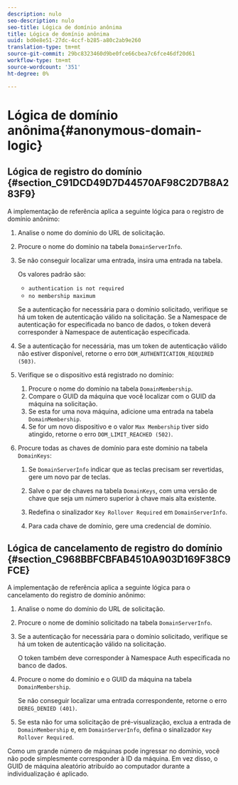 ```yaml
---
description: nulo
seo-description: nulo
seo-title: Lógica de domínio anônima
title: Lógica de domínio anônima
uuid: bd0e8e51-27dc-4ccf-b285-a80c2ab9e260
translation-type: tm+mt
source-git-commit: 29bc8323460d9be0fce66cbea7c6fce46df20d61
workflow-type: tm+mt
source-wordcount: '351'
ht-degree: 0%

---
```



# Lógica de domínio anônima{#anonymous-domain-logic}

## Lógica de registro do domínio {#section_C91DCD49D7D44570AF98C2D7B8A283F9}

A implementação de referência aplica a seguinte lógica para o registro de domínio anônimo:

1. Analise o nome do domínio do URL de solicitação.
1. Procure o nome do domínio na tabela `DomainServerInfo`.
1. Se não conseguir localizar uma entrada, insira uma entrada na tabela.

   Os valores padrão são:

   * `authentication is not required`
   * `no membership maximum`

   Se a autenticação for necessária para o domínio solicitado, verifique se há um token de autenticação válido na solicitação. Se a Namespace de autenticação for especificada no banco de dados, o token deverá corresponder à Namespace de autenticação especificada.
1. Se a autenticação for necessária, mas um token de autenticação válido não estiver disponível, retorne o erro `DOM_AUTHENTICATION_REQUIRED (503)`.
1. Verifique se o dispositivo está registrado no domínio:

   1. Procure o nome do domínio na tabela `DomainMembership`.
   1. Compare o GUID da máquina que você localizar com o GUID da máquina na solicitação.
   1. Se esta for uma nova máquina, adicione uma entrada na tabela `DomainMembership`.
   1. Se for um novo dispositivo e o valor `Max Membership` tiver sido atingido, retorne o erro `DOM_LIMIT_REACHED (502)`.

1. Procure todas as chaves de domínio para este domínio na tabela `DomainKeys`:

   1. Se `DomainServerInfo` indicar que as teclas precisam ser revertidas, gere um novo par de teclas.
   1. Salve o par de chaves na tabela `DomainKeys`, com uma versão de chave que seja um número superior à chave mais alta existente.
   1. Redefina o sinalizador `Key Rollover Required` em `DomainServerInfo`.

   1. Para cada chave de domínio, gere uma credencial de domínio.

## Lógica de cancelamento de registro do domínio {#section_C968BBFCBFAB4510A903D169F38C9FCE}

A implementação de referência aplica a seguinte lógica para o cancelamento do registro de domínio anônimo:

1. Analise o nome do domínio do URL de solicitação.
1. Procure o nome de domínio solicitado na tabela `DomainServerInfo`.
1. Se a autenticação for necessária para o domínio solicitado, verifique se há um token de autenticação válido na solicitação.

   O token também deve corresponder à Namespace Auth especificada no banco de dados.
1. Procure o nome do domínio e o GUID da máquina na tabela `DomainMembership`.

   Se não conseguir localizar uma entrada correspondente, retorne o erro `DEREG_DENIED (401)`.

1. Se esta não for uma solicitação de pré-visualização, exclua a entrada de `DomainMembership` e, em `DomainServerInfo`, defina o sinalizador `Key Rollover Required`.

Como um grande número de máquinas pode ingressar no domínio, você não pode simplesmente corresponder à ID da máquina. Em vez disso, o GUID de máquina aleatório atribuído ao computador durante a individualização é aplicado.
